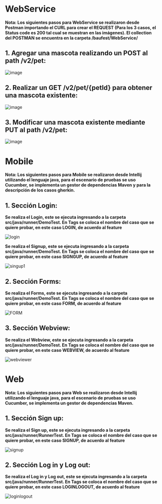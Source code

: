 # WebService

__Nota: Los siguientes pasos para WebService se realizaron desde Postman importando el CURL para crear el REQUEST (Para los 3 casos, el Status code es 200 tal cual se muestran en las imágenes). El collection del POSTMAN se encuentra en la carpeta /baufest/WebService/__

## 1. Agregar una mascota realizando un POST al path /v2/pet:



![image](https://user-images.githubusercontent.com/123605259/214721710-5ae1ed4c-2229-47ea-b188-46783f1f760c.png)




## 2. Realizar un GET /v2/pet/{petId} para obtener una mascota existente:



![image](https://user-images.githubusercontent.com/123605259/214722025-9864558d-a2c9-48aa-91de-b5cd969801f9.png)




## 3. Modificar una mascota existente mediante PUT al path /v2/pet: 



![image](https://user-images.githubusercontent.com/123605259/214723762-524b037a-b863-4443-a518-5844a20f4886.png)

# Mobile

__Nota: Los siguientes pasos para Mobile se realizaron desde Intellij utilizando el lenguaje java, para el escenario de pruebas se uso Cucumber, se implementa un gestor de dependencias Maven y para la descripción de los casos gherkin.__

## 1. Sección Login:
__Se realiza el Login, este se ejecuta ingresando a la carpeta src/java/runner/DemoTest. En Tags se coloca el nombre del caso que se quiere probar, en este caso LOGIN, de acuerdo al feature__


![login](https://user-images.githubusercontent.com/123605259/215004909-a074dca0-a672-4671-a478-45b813590467.png)


__Se realiza el Signup, este se ejecuta ingresando a la carpeta src/java/runner/DemoTest. En Tags se coloca el nombre del caso que se quiere probar, en este caso SIGNGUP, de acuerdo al feature__


![singup1](https://user-images.githubusercontent.com/123605259/215009422-e1101674-7716-4131-b0e5-e806dea39489.png)


## 2. Sección Forms:
__Se realiza el Forms, este se ejecuta ingresando a la carpeta src/java/runner/DemoTest. En Tags se coloca el nombre del caso que se quiere probar, en este caso FORM, de acuerdo al feature__


![FORM](https://user-images.githubusercontent.com/123605259/215009531-28b9ca10-741c-4e0c-b3aa-a47febacf5c1.png)


## 3. Sección Webview:
__Se realiza el Webview, este se ejecuta ingresando a la carpeta src/java/runner/DemoTest. En Tags se coloca el nombre del caso que se quiere probar, en este caso WEBVIEW, de acuerdo al feature__


![webviewer](https://user-images.githubusercontent.com/123605259/215009742-56a538b2-6c5d-4dd9-a145-e1e06d7b6632.png)


# Web

__Nota: Los siguientes pasos para Web se realizaron desde Intellij utilizando el lenguaje java, para el escenario de pruebas se uso Cucumber, se implementa un gestor de dependencias Maven.__

## 1. Sección Sign up:
__Se realiza el Sign up, este se ejecuta ingresando a la carpeta src/java/runner/RunnerTest. En Tags se coloca el nombre del caso que se quiere probar, en este caso SIGNUP, de acuerdo al feature__


![signup](https://user-images.githubusercontent.com/123715992/215032546-027160fe-10c7-49f8-b3d9-5e37e1af9ffe.png)


## 2. Sección Log in y Log out:
__Se realiza el Log in y Log out, este se ejecuta ingresando a la carpeta src/java/runner/RunnerTest. En Tags se coloca el nombre del caso que se quiere probar, en este caso LOGINLOGOUT, de acuerdo al feature__


![loginlogout](https://user-images.githubusercontent.com/123715992/215032775-da7715f9-6961-4898-a86e-81c1e058b33b.png)

